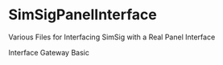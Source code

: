 # SimSigPanelInterface
Various Files for Interfacing SimSig with a Real Panel Interface

Interface Gateway Basic
